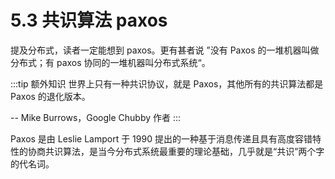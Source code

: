 # 5.3 共识算法 paxos

提及分布式，读者一定能想到 paxos。更有甚者说 ”没有 Paxos 的一堆机器叫做分布式；有 paxos 协同的一堆机器叫分布式系统“。

:::tip 额外知识
世界上只有一种共识协议，就是 Paxos，其他所有的共识算法都是 Paxos 的退化版本。

-- Mike Burrows，Google Chubby 作者
:::

Paxos 是由 Leslie Lamport 于 1990 提出的一种基于消息传递且具有高度容错特性的协商共识算法，是当今分布式系统最重要的理论基础，几乎就是“共识”两个字的代名词。

